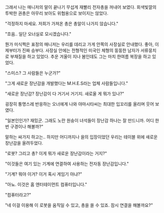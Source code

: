 그래서 나는 매니저의 말이 끝나기 무섭게 재빨리 전자총을 꺼내어 보였다. 회색빛깔의 투박한 권총은 아무리 보아도 위협용으로 보이지는 않았다. 

"걱정하지 마세요. 저희가 가져온 총은 총알이 나가지 않습니다."

"흐음.. 일단 오너실로 모시겠습니다."

뭔가 미식쩍은 표정의 매니저는 우리를 데리고 가게 안쪽의 사장실로 안내했다. 좋아, 이제부터가 진짜 승부다. 사장실 안에는 전형적인 미국인 체형의 뚱뚱한 남자가 서류뭉치로 부채질을 하고 있었다. 추운 겨울이 지나 봄인데도 그는 마치 한여름 복장을 하고 있었다.

"스미스? 그 사람들은 누군가?"

"그게 새로운 장난감을 개발했다는 M.H.E.S라는 업체 사람들입니다."

"새로운 장난감? 장난감이 다 거기서 거기지. 새로울 게 뭐가 있나?"

굉장히 퉁명스레 반응하는 오너에게 나와 야마시타씨는 최대한 입꼬리를 올리며 웃어 보였다.

"일본인인가? 재밌군. 그래도 노란 원숭이 녀석들이 장난감 하나는 잘 만드니까. 어디 한번 구경이나 해볼까?"

말하는 싸가지 하고는.. 하지만 어디까지나 을의 입장이었던 우리는 테이블 위에 새로운 장난감을 올려두었다.

"로봇? 그리고 총? 이게 뭐가 새로운 장난감이라는 거지?"

"이것들은 여기 있는 기계에 연결하여 사용하는 전자동 장난감입니다."

"기계? 뭐야 이거? 이거 혹시 게임기 아냐?"

"아뇨. 이것은 홈 엔터테이먼트 컴퓨터입니다."

"컴퓨터라고?"

"네 이걸 이용해 이 로봇을 움직일 수 있고, 총을 쏠 수 있죠. 잠시 연결을 해볼까요?"